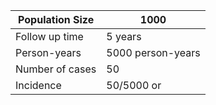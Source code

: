 | Population Size | 1000              |
|-----------------|-------------------|
| Follow up time  | 5 years           |
| Person-years    | 5000 person-years |
| Number of cases | 50                |
| Incidence       | 50/5000 or 